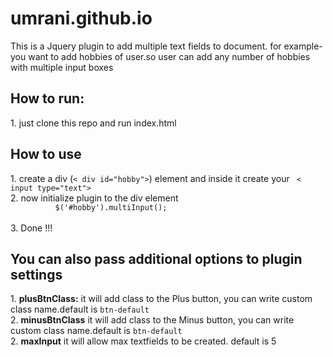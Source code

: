 # umrani.github.io

This is a Jquery plugin to add multiple text fields to document. for example- you want to add hobbies of user.so user
can add any number of hobbies with multiple input boxes

<h2>How to run:</h2>
1. just clone this repo and run index.html


<h2>How to use</h2>
1. create a div (<code>< div id="hobby"></ div></code>) element and inside it create your <code> < input type="text"> </code><br>
2. now initialize plugin to the div element<br>
		<div style='margin-left:50px;'><code>	$('#hobby').multiInput();</code></div><br>
3. Done !!! 


<h2>You can also pass additional options to plugin settings</h2>
1. <b>plusBtnClass:</b>
    it will add class to the Plus button, you can write custom class name.default is <code>btn-default</code><br>
2. <b>minusBtnClass</b>
    it will add class to the Minus button, you can write custom class name.default is <code>btn-default</code><br>
2. <b>maxInput</b>
    it will allow max textfields to be created. default is 5